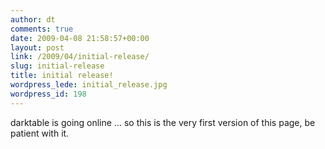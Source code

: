 ```yaml
---
author: dt
comments: true
date: 2009-04-08 21:58:57+00:00
layout: post
link: /2009/04/initial-release/
slug: initial-release
title: initial release!
wordpress_lede: initial_release.jpg
wordpress_id: 198
---
```

darktable is going online ... so this is the very first version of this page, be patient with it.
